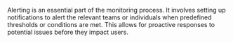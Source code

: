 

Alerting is an essential part of the monitoring process. It involves setting up notifications to alert the relevant teams or individuals when predefined thresholds or conditions are met. This allows for proactive responses to potential issues before they impact users.
